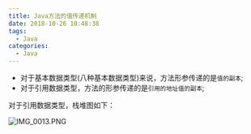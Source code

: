 ```yaml
---
title: Java方法的值传递机制
date: 2018-10-26 10:48:38
tags:
  - Java
categories:
  - Java
---
```


- 对于基本数据类型(八种基本数据类型)来说，方法形参传递的是`值的副本`;
- 对于引用数据类型，方法的形参传递的是`引用的地址值的副本`;

对于引用数据类型，栈堆图如下：

![IMG_0013.PNG](https://upload-images.jianshu.io/upload_images/2952111-24d050aa031dd985.PNG?imageMogr2/auto-orient/strip%7CimageView2/2/w/1240)
